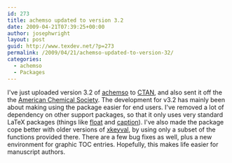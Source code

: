 ```yaml
---
id: 273
title: achemso updated to version 3.2
date: 2009-04-21T07:39:25+00:00
author: josephwright
layout: post
guid: http://www.texdev.net/?p=273
permalink: /2009/04/21/achemso-updated-to-version-32/
categories:
  - achemso
  - Packages
---
```

I've just uploaded version 3.2 of [achemso](http://www.ctan.org/pkg/achemso) to [CTAN](http://www.ctan.org), and also sent it off the the [American Chemical Society](http://www.acs.org). The development for v3.2 has mainly been about making using the package easier for end users. I've removed a lot of dependency on other support packages, so that it only uses very standard LaTeX packages (things like [float](http://www.ctan.org/pkg/float) and [caption](http://www.ctan.org/pkg/caption)). I've also made the package cope better with older versions of [xkeyval](http://www.ctan.org/pkg/xkeyval), by using only a subset of the functions provided there. There are a few bug fixes as well, plus a new environment for graphic TOC entries. Hopefully, this makes life easier for manuscript authors.
